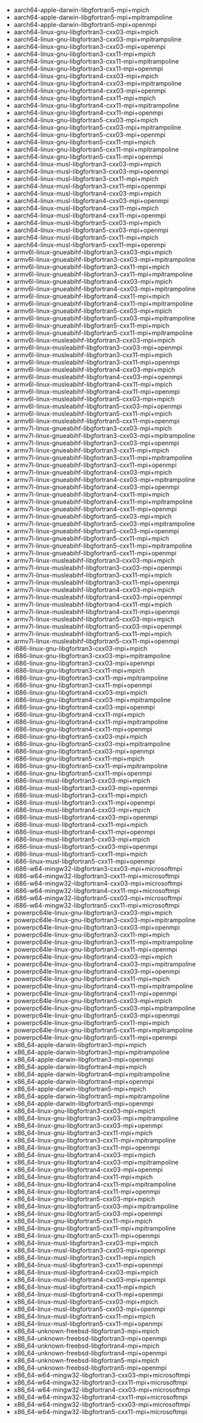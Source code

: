 - aarch64-apple-darwin-libgfortran5-mpi+mpich
- aarch64-apple-darwin-libgfortran5-mpi+mpitrampoline
- aarch64-apple-darwin-libgfortran5-mpi+openmpi
- aarch64-linux-gnu-libgfortran3-cxx03-mpi+mpich
- aarch64-linux-gnu-libgfortran3-cxx03-mpi+mpitrampoline
- aarch64-linux-gnu-libgfortran3-cxx03-mpi+openmpi
- aarch64-linux-gnu-libgfortran3-cxx11-mpi+mpich
- aarch64-linux-gnu-libgfortran3-cxx11-mpi+mpitrampoline
- aarch64-linux-gnu-libgfortran3-cxx11-mpi+openmpi
- aarch64-linux-gnu-libgfortran4-cxx03-mpi+mpich
- aarch64-linux-gnu-libgfortran4-cxx03-mpi+mpitrampoline
- aarch64-linux-gnu-libgfortran4-cxx03-mpi+openmpi
- aarch64-linux-gnu-libgfortran4-cxx11-mpi+mpich
- aarch64-linux-gnu-libgfortran4-cxx11-mpi+mpitrampoline
- aarch64-linux-gnu-libgfortran4-cxx11-mpi+openmpi
- aarch64-linux-gnu-libgfortran5-cxx03-mpi+mpich
- aarch64-linux-gnu-libgfortran5-cxx03-mpi+mpitrampoline
- aarch64-linux-gnu-libgfortran5-cxx03-mpi+openmpi
- aarch64-linux-gnu-libgfortran5-cxx11-mpi+mpich
- aarch64-linux-gnu-libgfortran5-cxx11-mpi+mpitrampoline
- aarch64-linux-gnu-libgfortran5-cxx11-mpi+openmpi
- aarch64-linux-musl-libgfortran3-cxx03-mpi+mpich
- aarch64-linux-musl-libgfortran3-cxx03-mpi+openmpi
- aarch64-linux-musl-libgfortran3-cxx11-mpi+mpich
- aarch64-linux-musl-libgfortran3-cxx11-mpi+openmpi
- aarch64-linux-musl-libgfortran4-cxx03-mpi+mpich
- aarch64-linux-musl-libgfortran4-cxx03-mpi+openmpi
- aarch64-linux-musl-libgfortran4-cxx11-mpi+mpich
- aarch64-linux-musl-libgfortran4-cxx11-mpi+openmpi
- aarch64-linux-musl-libgfortran5-cxx03-mpi+mpich
- aarch64-linux-musl-libgfortran5-cxx03-mpi+openmpi
- aarch64-linux-musl-libgfortran5-cxx11-mpi+mpich
- aarch64-linux-musl-libgfortran5-cxx11-mpi+openmpi
- armv6l-linux-gnueabihf-libgfortran3-cxx03-mpi+mpich
- armv6l-linux-gnueabihf-libgfortran3-cxx03-mpi+mpitrampoline
- armv6l-linux-gnueabihf-libgfortran3-cxx11-mpi+mpich
- armv6l-linux-gnueabihf-libgfortran3-cxx11-mpi+mpitrampoline
- armv6l-linux-gnueabihf-libgfortran4-cxx03-mpi+mpich
- armv6l-linux-gnueabihf-libgfortran4-cxx03-mpi+mpitrampoline
- armv6l-linux-gnueabihf-libgfortran4-cxx11-mpi+mpich
- armv6l-linux-gnueabihf-libgfortran4-cxx11-mpi+mpitrampoline
- armv6l-linux-gnueabihf-libgfortran5-cxx03-mpi+mpich
- armv6l-linux-gnueabihf-libgfortran5-cxx03-mpi+mpitrampoline
- armv6l-linux-gnueabihf-libgfortran5-cxx11-mpi+mpich
- armv6l-linux-gnueabihf-libgfortran5-cxx11-mpi+mpitrampoline
- armv6l-linux-musleabihf-libgfortran3-cxx03-mpi+mpich
- armv6l-linux-musleabihf-libgfortran3-cxx03-mpi+openmpi
- armv6l-linux-musleabihf-libgfortran3-cxx11-mpi+mpich
- armv6l-linux-musleabihf-libgfortran3-cxx11-mpi+openmpi
- armv6l-linux-musleabihf-libgfortran4-cxx03-mpi+mpich
- armv6l-linux-musleabihf-libgfortran4-cxx03-mpi+openmpi
- armv6l-linux-musleabihf-libgfortran4-cxx11-mpi+mpich
- armv6l-linux-musleabihf-libgfortran4-cxx11-mpi+openmpi
- armv6l-linux-musleabihf-libgfortran5-cxx03-mpi+mpich
- armv6l-linux-musleabihf-libgfortran5-cxx03-mpi+openmpi
- armv6l-linux-musleabihf-libgfortran5-cxx11-mpi+mpich
- armv6l-linux-musleabihf-libgfortran5-cxx11-mpi+openmpi
- armv7l-linux-gnueabihf-libgfortran3-cxx03-mpi+mpich
- armv7l-linux-gnueabihf-libgfortran3-cxx03-mpi+mpitrampoline
- armv7l-linux-gnueabihf-libgfortran3-cxx03-mpi+openmpi
- armv7l-linux-gnueabihf-libgfortran3-cxx11-mpi+mpich
- armv7l-linux-gnueabihf-libgfortran3-cxx11-mpi+mpitrampoline
- armv7l-linux-gnueabihf-libgfortran3-cxx11-mpi+openmpi
- armv7l-linux-gnueabihf-libgfortran4-cxx03-mpi+mpich
- armv7l-linux-gnueabihf-libgfortran4-cxx03-mpi+mpitrampoline
- armv7l-linux-gnueabihf-libgfortran4-cxx03-mpi+openmpi
- armv7l-linux-gnueabihf-libgfortran4-cxx11-mpi+mpich
- armv7l-linux-gnueabihf-libgfortran4-cxx11-mpi+mpitrampoline
- armv7l-linux-gnueabihf-libgfortran4-cxx11-mpi+openmpi
- armv7l-linux-gnueabihf-libgfortran5-cxx03-mpi+mpich
- armv7l-linux-gnueabihf-libgfortran5-cxx03-mpi+mpitrampoline
- armv7l-linux-gnueabihf-libgfortran5-cxx03-mpi+openmpi
- armv7l-linux-gnueabihf-libgfortran5-cxx11-mpi+mpich
- armv7l-linux-gnueabihf-libgfortran5-cxx11-mpi+mpitrampoline
- armv7l-linux-gnueabihf-libgfortran5-cxx11-mpi+openmpi
- armv7l-linux-musleabihf-libgfortran3-cxx03-mpi+mpich
- armv7l-linux-musleabihf-libgfortran3-cxx03-mpi+openmpi
- armv7l-linux-musleabihf-libgfortran3-cxx11-mpi+mpich
- armv7l-linux-musleabihf-libgfortran3-cxx11-mpi+openmpi
- armv7l-linux-musleabihf-libgfortran4-cxx03-mpi+mpich
- armv7l-linux-musleabihf-libgfortran4-cxx03-mpi+openmpi
- armv7l-linux-musleabihf-libgfortran4-cxx11-mpi+mpich
- armv7l-linux-musleabihf-libgfortran4-cxx11-mpi+openmpi
- armv7l-linux-musleabihf-libgfortran5-cxx03-mpi+mpich
- armv7l-linux-musleabihf-libgfortran5-cxx03-mpi+openmpi
- armv7l-linux-musleabihf-libgfortran5-cxx11-mpi+mpich
- armv7l-linux-musleabihf-libgfortran5-cxx11-mpi+openmpi
- i686-linux-gnu-libgfortran3-cxx03-mpi+mpich
- i686-linux-gnu-libgfortran3-cxx03-mpi+mpitrampoline
- i686-linux-gnu-libgfortran3-cxx03-mpi+openmpi
- i686-linux-gnu-libgfortran3-cxx11-mpi+mpich
- i686-linux-gnu-libgfortran3-cxx11-mpi+mpitrampoline
- i686-linux-gnu-libgfortran3-cxx11-mpi+openmpi
- i686-linux-gnu-libgfortran4-cxx03-mpi+mpich
- i686-linux-gnu-libgfortran4-cxx03-mpi+mpitrampoline
- i686-linux-gnu-libgfortran4-cxx03-mpi+openmpi
- i686-linux-gnu-libgfortran4-cxx11-mpi+mpich
- i686-linux-gnu-libgfortran4-cxx11-mpi+mpitrampoline
- i686-linux-gnu-libgfortran4-cxx11-mpi+openmpi
- i686-linux-gnu-libgfortran5-cxx03-mpi+mpich
- i686-linux-gnu-libgfortran5-cxx03-mpi+mpitrampoline
- i686-linux-gnu-libgfortran5-cxx03-mpi+openmpi
- i686-linux-gnu-libgfortran5-cxx11-mpi+mpich
- i686-linux-gnu-libgfortran5-cxx11-mpi+mpitrampoline
- i686-linux-gnu-libgfortran5-cxx11-mpi+openmpi
- i686-linux-musl-libgfortran3-cxx03-mpi+mpich
- i686-linux-musl-libgfortran3-cxx03-mpi+openmpi
- i686-linux-musl-libgfortran3-cxx11-mpi+mpich
- i686-linux-musl-libgfortran3-cxx11-mpi+openmpi
- i686-linux-musl-libgfortran4-cxx03-mpi+mpich
- i686-linux-musl-libgfortran4-cxx03-mpi+openmpi
- i686-linux-musl-libgfortran4-cxx11-mpi+mpich
- i686-linux-musl-libgfortran4-cxx11-mpi+openmpi
- i686-linux-musl-libgfortran5-cxx03-mpi+mpich
- i686-linux-musl-libgfortran5-cxx03-mpi+openmpi
- i686-linux-musl-libgfortran5-cxx11-mpi+mpich
- i686-linux-musl-libgfortran5-cxx11-mpi+openmpi
- i686-w64-mingw32-libgfortran3-cxx03-mpi+microsoftmpi
- i686-w64-mingw32-libgfortran3-cxx11-mpi+microsoftmpi
- i686-w64-mingw32-libgfortran4-cxx03-mpi+microsoftmpi
- i686-w64-mingw32-libgfortran4-cxx11-mpi+microsoftmpi
- i686-w64-mingw32-libgfortran5-cxx03-mpi+microsoftmpi
- i686-w64-mingw32-libgfortran5-cxx11-mpi+microsoftmpi
- powerpc64le-linux-gnu-libgfortran3-cxx03-mpi+mpich
- powerpc64le-linux-gnu-libgfortran3-cxx03-mpi+mpitrampoline
- powerpc64le-linux-gnu-libgfortran3-cxx03-mpi+openmpi
- powerpc64le-linux-gnu-libgfortran3-cxx11-mpi+mpich
- powerpc64le-linux-gnu-libgfortran3-cxx11-mpi+mpitrampoline
- powerpc64le-linux-gnu-libgfortran3-cxx11-mpi+openmpi
- powerpc64le-linux-gnu-libgfortran4-cxx03-mpi+mpich
- powerpc64le-linux-gnu-libgfortran4-cxx03-mpi+mpitrampoline
- powerpc64le-linux-gnu-libgfortran4-cxx03-mpi+openmpi
- powerpc64le-linux-gnu-libgfortran4-cxx11-mpi+mpich
- powerpc64le-linux-gnu-libgfortran4-cxx11-mpi+mpitrampoline
- powerpc64le-linux-gnu-libgfortran4-cxx11-mpi+openmpi
- powerpc64le-linux-gnu-libgfortran5-cxx03-mpi+mpich
- powerpc64le-linux-gnu-libgfortran5-cxx03-mpi+mpitrampoline
- powerpc64le-linux-gnu-libgfortran5-cxx03-mpi+openmpi
- powerpc64le-linux-gnu-libgfortran5-cxx11-mpi+mpich
- powerpc64le-linux-gnu-libgfortran5-cxx11-mpi+mpitrampoline
- powerpc64le-linux-gnu-libgfortran5-cxx11-mpi+openmpi
- x86_64-apple-darwin-libgfortran3-mpi+mpich
- x86_64-apple-darwin-libgfortran3-mpi+mpitrampoline
- x86_64-apple-darwin-libgfortran3-mpi+openmpi
- x86_64-apple-darwin-libgfortran4-mpi+mpich
- x86_64-apple-darwin-libgfortran4-mpi+mpitrampoline
- x86_64-apple-darwin-libgfortran4-mpi+openmpi
- x86_64-apple-darwin-libgfortran5-mpi+mpich
- x86_64-apple-darwin-libgfortran5-mpi+mpitrampoline
- x86_64-apple-darwin-libgfortran5-mpi+openmpi
- x86_64-linux-gnu-libgfortran3-cxx03-mpi+mpich
- x86_64-linux-gnu-libgfortran3-cxx03-mpi+mpitrampoline
- x86_64-linux-gnu-libgfortran3-cxx03-mpi+openmpi
- x86_64-linux-gnu-libgfortran3-cxx11-mpi+mpich
- x86_64-linux-gnu-libgfortran3-cxx11-mpi+mpitrampoline
- x86_64-linux-gnu-libgfortran3-cxx11-mpi+openmpi
- x86_64-linux-gnu-libgfortran4-cxx03-mpi+mpich
- x86_64-linux-gnu-libgfortran4-cxx03-mpi+mpitrampoline
- x86_64-linux-gnu-libgfortran4-cxx03-mpi+openmpi
- x86_64-linux-gnu-libgfortran4-cxx11-mpi+mpich
- x86_64-linux-gnu-libgfortran4-cxx11-mpi+mpitrampoline
- x86_64-linux-gnu-libgfortran4-cxx11-mpi+openmpi
- x86_64-linux-gnu-libgfortran5-cxx03-mpi+mpich
- x86_64-linux-gnu-libgfortran5-cxx03-mpi+mpitrampoline
- x86_64-linux-gnu-libgfortran5-cxx03-mpi+openmpi
- x86_64-linux-gnu-libgfortran5-cxx11-mpi+mpich
- x86_64-linux-gnu-libgfortran5-cxx11-mpi+mpitrampoline
- x86_64-linux-gnu-libgfortran5-cxx11-mpi+openmpi
- x86_64-linux-musl-libgfortran3-cxx03-mpi+mpich
- x86_64-linux-musl-libgfortran3-cxx03-mpi+openmpi
- x86_64-linux-musl-libgfortran3-cxx11-mpi+mpich
- x86_64-linux-musl-libgfortran3-cxx11-mpi+openmpi
- x86_64-linux-musl-libgfortran4-cxx03-mpi+mpich
- x86_64-linux-musl-libgfortran4-cxx03-mpi+openmpi
- x86_64-linux-musl-libgfortran4-cxx11-mpi+mpich
- x86_64-linux-musl-libgfortran4-cxx11-mpi+openmpi
- x86_64-linux-musl-libgfortran5-cxx03-mpi+mpich
- x86_64-linux-musl-libgfortran5-cxx03-mpi+openmpi
- x86_64-linux-musl-libgfortran5-cxx11-mpi+mpich
- x86_64-linux-musl-libgfortran5-cxx11-mpi+openmpi
- x86_64-unknown-freebsd-libgfortran3-mpi+mpich
- x86_64-unknown-freebsd-libgfortran3-mpi+openmpi
- x86_64-unknown-freebsd-libgfortran4-mpi+mpich
- x86_64-unknown-freebsd-libgfortran4-mpi+openmpi
- x86_64-unknown-freebsd-libgfortran5-mpi+mpich
- x86_64-unknown-freebsd-libgfortran5-mpi+openmpi
- x86_64-w64-mingw32-libgfortran3-cxx03-mpi+microsoftmpi
- x86_64-w64-mingw32-libgfortran3-cxx11-mpi+microsoftmpi
- x86_64-w64-mingw32-libgfortran4-cxx03-mpi+microsoftmpi
- x86_64-w64-mingw32-libgfortran4-cxx11-mpi+microsoftmpi
- x86_64-w64-mingw32-libgfortran5-cxx03-mpi+microsoftmpi
- x86_64-w64-mingw32-libgfortran5-cxx11-mpi+microsoftmpi
